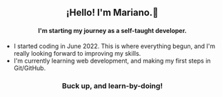 ## <p align="center">¡Hello! I'm Mariano.👋 </p>
#### <p align="center"> I'm starting my journey as a self-taught developer.</p>
- I started coding in June 2022. This is where everything begun, and I'm really looking forward to improving my skills.
- I'm currently learning web development, and making my first steps in Git/GitHub.

### <p align="center">Buck up, and learn-by-doing!</p>

